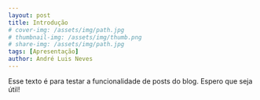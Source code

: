 ```yaml
---
layout: post
title: Introdução
# cover-img: /assets/img/path.jpg
# thumbnail-img: /assets/img/thumb.png
# share-img: /assets/img/path.jpg
tags: [Apresentação]
author: André Luis Neves
---
```


Esse texto é para testar a funcionalidade de posts do blog.
Espero que seja útil!